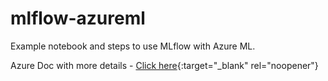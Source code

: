 # mlflow-azureml
Example notebook and steps to use MLflow with Azure ML.

Azure Doc with more details - [Click here](https://docs.microsoft.com/en-us/azure/machine-learning/service/how-to-use-mlflow){:target="_blank" rel="noopener"}
